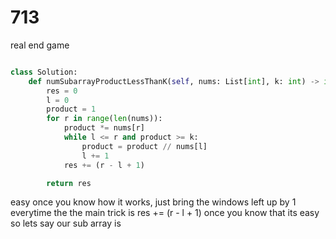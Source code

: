 # 713 

real end game 

```py

class Solution:
    def numSubarrayProductLessThanK(self, nums: List[int], k: int) -> int:
        res = 0
        l = 0
        product = 1
        for r in range(len(nums)):
            product *= nums[r]
            while l <= r and product >= k: 
                product = product // nums[l]
                l += 1
            res += (r - l + 1)

        return res

```

easy once you know how it works, just bring the windows left up by 1 everytime the 
the main trick is 
            res += (r - l + 1)
once you know that its easy 
so lets say our sub array is 
